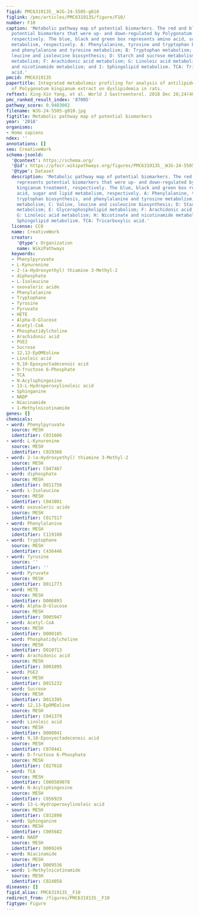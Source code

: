 ```yaml
---
figid: PMC6319135__WJG-24-5505-g010
figlink: /pmc/articles/PMC6319135/figure/F10/
number: F10
caption: 'Metabolic pathway map of potential biomarkers. The red and blue font represents
  potential biomarkers that were up- and down-regulated by Polygonatum kingianum treatment,
  respectively. The blue, black and green box represents amino acid, sugar and lipid
  metabolism, respectively. A: Phenylalanine, tyrosine and tryptophan biosynthesis,
  and phenylalanine and tyrosine metabolism; B: Tryptophan metabolism; C: Valine,
  leucine and isoleucine biosynthesis; D: Starch and sucrose metabolism; E: Glycerophospholipid
  metabolism; F: Arachidonic acid metabolism; G: Linoleic acid metabolism; H: Nicotinate
  and nicotinamide metabolism; and I: Sphingolipid metabolism. TCA: Tricarboxylic
  acid.'
pmcid: PMC6319135
papertitle: Integrated metabolomic profiling for analysis of antilipidemic effects
  of Polygonatum kingianum extract on dyslipidemia in rats.
reftext: Xing-Xin Yang, et al. World J Gastroenterol. 2018 Dec 28;24(48):5505-5524.
pmc_ranked_result_index: '87005'
pathway_score: 0.9483002
filename: WJG-24-5505-g010.jpg
figtitle: Metabolic pathway map of potential biomarkers
year: '2018'
organisms:
- Homo sapiens
ndex: ''
annotations: []
seo: CreativeWork
schema-jsonld:
  '@context': https://schema.org/
  '@id': https://pfocr.wikipathways.org/figures/PMC6319135__WJG-24-5505-g010.html
  '@type': Dataset
  description: 'Metabolic pathway map of potential biomarkers. The red and blue font
    represents potential biomarkers that were up- and down-regulated by Polygonatum
    kingianum treatment, respectively. The blue, black and green box represents amino
    acid, sugar and lipid metabolism, respectively. A: Phenylalanine, tyrosine and
    tryptophan biosynthesis, and phenylalanine and tyrosine metabolism; B: Tryptophan
    metabolism; C: Valine, leucine and isoleucine biosynthesis; D: Starch and sucrose
    metabolism; E: Glycerophospholipid metabolism; F: Arachidonic acid metabolism;
    G: Linoleic acid metabolism; H: Nicotinate and nicotinamide metabolism; and I:
    Sphingolipid metabolism. TCA: Tricarboxylic acid.'
  license: CC0
  name: CreativeWork
  creator:
    '@type': Organization
    name: WikiPathways
  keywords:
  - Phenylpyruvate
  - L-Kynurenine
  - 2-(a-Hydroxyethyl) thiamine 3-Methyl-2
  - diphosphate
  - L-Isoleucine
  - oxovaleric acide
  - Phenylalanine
  - Tryptophane
  - Tyrosine
  - Pyruvate
  - HETE
  - Alpha-D-Glucose
  - Acetyl-CoA
  - Phosphatidylcholine
  - Arachidonic acid
  - PGE2
  - Sucrose
  - 12,13-EpOMEoline
  - Linoleic acid
  - 9,10-Epoxyoctadecenoic acid
  - D-fructose 6-Phosphate
  - TCA
  - N-Acylsphingosine
  - 13-L-Hydroperoxylinoleic acid
  - Sphinganine
  - NADP
  - Niacinamide
  - 1-Methylnicotinamide
genes: []
chemicals:
- word: Phenylpyruvate
  source: MESH
  identifier: C031606
- word: L-Kynurenine
  source: MESH
  identifier: C029366
- word: 2-(a-Hydroxyethyl) thiamine 3-Methyl-2
  source: MESH
  identifier: C047467
- word: diphosphate
  source: MESH
  identifier: D011756
- word: L-Isoleucine
  source: MESH
  identifier: C043801
- word: oxovaleric acide
  source: MESH
  identifier: C017517
- word: Phenylalanine
  source: MESH
  identifier: C119108
- word: Tryptophane
  source: MESH
  identifier: C436446
- word: Tyrosine
  source: ''
  identifier: ''
- word: Pyruvate
  source: MESH
  identifier: D011773
- word: HETE
  source: MESH
  identifier: D006893
- word: Alpha-D-Glucose
  source: MESH
  identifier: D005947
- word: Acetyl-CoA
  source: MESH
  identifier: D000105
- word: Phosphatidylcholine
  source: MESH
  identifier: D010713
- word: Arachidonic acid
  source: MESH
  identifier: D001095
- word: PGE2
  source: MESH
  identifier: D015232
- word: Sucrose
  source: MESH
  identifier: D013395
- word: 12,13-EpOMEoline
  source: MESH
  identifier: C041379
- word: Linoleic acid
  source: MESH
  identifier: D008041
- word: 9,10-Epoxyoctadecenoic acid
  source: MESH
  identifier: C070441
- word: D-fructose 6-Phosphate
  source: MESH
  identifier: C027618
- word: TCA
  source: MESH
  identifier: C000589078
- word: N-Acylsphingosine
  source: MESH
  identifier: C056929
- word: 13-L-Hydroperoxylinoleic acid
  source: MESH
  identifier: C032890
- word: Sphinganine
  source: MESH
  identifier: C005682
- word: NADP
  source: MESH
  identifier: D009249
- word: Niacinamide
  source: MESH
  identifier: D009536
- word: 1-Methylnicotinamide
  source: MESH
  identifier: C024058
diseases: []
figid_alias: PMC6319135__F10
redirect_from: /figures/PMC6319135__F10
figtype: Figure
---
```


